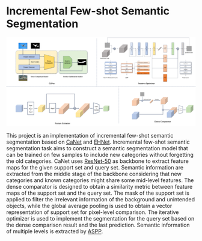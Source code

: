 # Incremental Few-shot Semantic Segmentation

![Overall](https://github.com/UniqueMR/Incremental-Few-shot-Semantic-Segmentation/blob/main/img/overall.png)

This project is an implementation of incremental few-shot semantic segmentation based on [CaNet](https://arxiv.org/abs/1903.02351) and [EHNet](https://arxiv.org/abs/2207.12964). Incremental few-shot semantic segmentation task aims to construct a semantic segmentation model that can be trained on few samples to include new categories without forgetting the old categories. CaNet uses [ResNet-50](https://arxiv.org/abs/1512.03385) as backbone to extract feature maps for the given support set and query set. Semantic information are extracted from the middle stage of the backbone considering that new categories and known categories might share some mid-level features. The dense comparator is designed to obtain a similarity metric between feature maps of the support set and the query set. The mask of the support set is applied to filter the irrelevant information of the background and unintended objects, while the global average pooling is used to obtain a vector representation of support set for pixel-level comparison. The iterative optimizer is used to implement the segmentation for the query set based on the dense comparison result and the last prediction. Semantic information of multiple levels is extracted by [ASPP](https://arxiv.org/abs/1606.00915).


